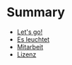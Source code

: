 # Summary

* [Let's go!](README.md)
* [Es leuchtet](es_leuchtet.md)
* [Mitarbeit](mitarbeit.md)
* [Lizenz](copyright.md)

